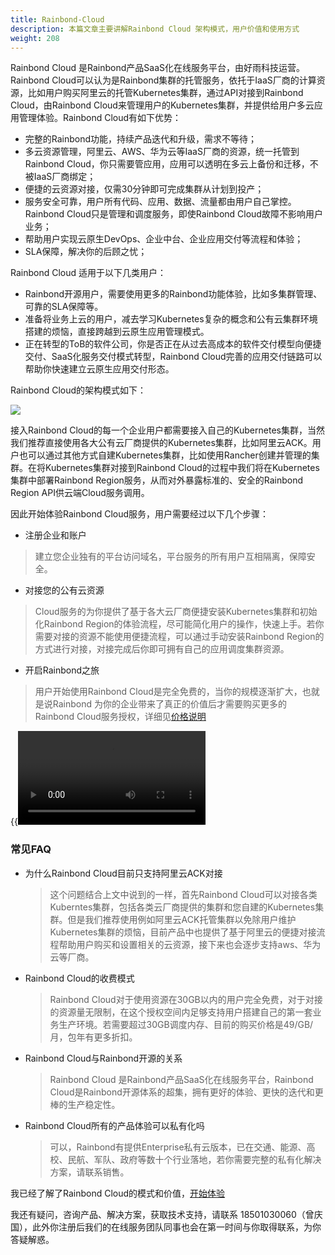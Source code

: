 ```yaml
---
title: Rainbond-Cloud
description: 本篇文章主要讲解Rainbond Cloud 架构模式，用户价值和使用方式
weight: 208
---
```


Rainbond Cloud 是Rainbond产品SaaS化在线服务平台，由好雨科技运营。Rainbond Cloud可以认为是Rainbond集群的托管服务，依托于IaaS厂商的计算资源，比如用户购买阿里云的托管Kubernetes集群，通过API对接到Rainbond Cloud，由Rainbond Cloud来管理用户的Kubernetes集群，并提供给用户多云应用管理体验。Rainbond Cloud有如下优势：

* 完整的Rainbond功能，持续产品迭代和升级，需求不等待；
* 多云资源管理，阿里云、AWS、华为云等IaaS厂商的资源，统一托管到Rainbond Cloud，你只需要管应用，应用可以透明在多云上备份和迁移，不被IaaS厂商绑定；
* 便捷的云资源对接，仅需30分钟即可完成集群从计划到投产；
* 服务安全可靠，用户所有代码、应用、数据、流量都由用户自己掌控。Rainbond Cloud只是管理和调度服务，即使Rainbond Cloud故障不影响用户业务；
* 帮助用户实现云原生DevOps、企业中台、企业应用交付等流程和体验；
* SLA保障，解决你的后顾之忧；



Rainbond Cloud 适用于以下几类用户：

* Rainbond开源用户，需要使用更多的Rainbond功能体验，比如多集群管理、可靠的SLA保障等。
* 准备将业务上云的用户，减去学习Kubernetes复杂的概念和公有云集群环境搭建的烦恼，直接跨越到云原生应用管理模式。
* 正在转型的ToB的软件公司，你是否正在从过去高成本的软件交付模型向便捷交付、SaaS化服务交付模式转型，Rainbond Cloud完善的应用交付链路可以帮助你快速建立云原生应用交付形态。



Rainbond Cloud的架构模式如下：

![](https://grstatic.oss-cn-shanghai.aliyuncs.com/images/cloud/cloud%E6%9E%B6%E6%9E%84%E8%AF%B4%E6%98%8E.png)

接入Rainbond Cloud的每一个企业用户都需要接入自己的Kubernetes集群，当然我们推荐直接使用各大公有云厂商提供的Kubernetes集群，比如阿里云ACK。用户也可以通过其他方式自建Kubernetes集群，比如使用Rancher创建并管理的集群。在将Kubernetes集群对接到Rainbond Cloud的过程中我们将在Kubernetes集群中部署Rainbond Region服务，从而对外暴露标准的、安全的Rainbond Region API供云端Cloud服务调用。

因此开始体验Rainbond Cloud服务，用户需要经过以下几个步骤：

* 注册企业和账户

> 建立您企业独有的平台访问域名，平台服务的所有用户互相隔离，保障安全。

* 对接您的公有云资源

> Cloud服务的为你提供了基于各大云厂商便捷安装Kubernetes集群和初始化Rainbond Region的体验流程，尽可能简化用户的操作，快速上手。若你需要对接的资源不能使用便捷流程，可以通过手动安装Rainbond Region的方式进行对接，对接完成后你即可拥有自己的应用调度集群资源。

* 开启Rainbond之旅

> 用户开始使用Rainbond Cloud是完全免费的，当你的规模逐渐扩大，也就是说Rainbond 为你的企业带来了真正的价值后才需要购买更多的Rainbond Cloud服务授权，详细见[价格说明](https://cloud.goodrain.com/page/price)

{{<video title="Rainbond Cloud对接阿里云ACK集群演示视频" src="https://grstatic.oss-cn-shanghai.aliyuncs.com/videos/rainbond-cloud-init-cluster.mp4">}}



### 常见FAQ

* 为什么Rainbond Cloud目前只支持阿里云ACK对接

  > 这个问题结合上文中说到的一样，首先Rainbond Cloud可以对接各类Kuberntes集群，包括各类云厂商提供的集群和您自建的Kubernetes集群。但是我们推荐使用例如阿里云ACK托管集群以免除用户维护Kubernetes集群的烦恼，目前产品中也提供了基于阿里云的便捷对接流程帮助用户购买和设置相关的云资源，接下来也会逐步支持aws、华为云等厂商。

* Rainbond Cloud的收费模式

  > Rainbond Cloud对于使用资源在30GB以内的用户完全免费，对于对接的资源量无限制，在这个授权空间内足够支持用户搭建自己的第一套业务生产环境。若需要超过30GB调度内存、目前的购买价格是49/GB/月，包年有更多折扣。

* Rainbond Cloud与Rainbond开源的关系

  > Rainbond Cloud 是Rainbond产品SaaS化在线服务平台，Rainbond Cloud是Rainbond开源体系的超集，拥有更好的体验、更快的迭代和更棒的生产稳定性。

* Rainbond Cloud所有的产品体验可以私有化吗

  > 可以，Rainbond有提供Enterprise私有云版本，已在交通、能源、高校、民航、军队、政府等数十个行业落地，若你需要完整的私有化解决方案，请联系销售。

  

我已经了解了Rainbond Cloud的模式和价值，[开始体验](https://cloud.goodrain.com/) 

我还有疑问，咨询产品、解决方案，获取技术支持，请联系 18501030060（曾庆国），此外你注册后我们的在线服务团队同事也会在第一时间与你取得联系，为你答疑解惑。